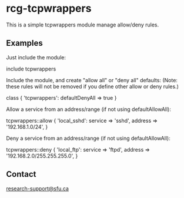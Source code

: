 # rcg-tcpwrappers
This is a simple tcpwrappers module manage allow/deny rules.

Examples
--------

Just include the module:

  include tcpwrappers

Include the module, and create "allow all" or "deny all" defaults:
(Note: these rules will not be removed if you define other allow or deny rules.)

  class { 'tcpwrappers':
    defaultDenyAll  => true
  }

Allow a service from an address/range (if not using defaultAllowAll):

  tcpwrappers::allow { 'local_sshd':
    service => 'sshd',
    address => '192.168.1.0/24',
  }

Deny a service from an address/range (if not using defaultAllowAll):

  tcpwrappers::deny { 'local_ftp':
    service => 'ftpd',
    address => '192.168.2.0/255.255.255.0',
  }

Contact
-------

research-support@sfu.ca
